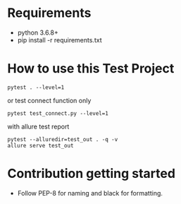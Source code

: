 # Requirements
* python 3.6.8+
* pip install -r requirements.txt

# How to use this Test Project
```shell
pytest . --level=1
```
or test connect function only

```shell
pytest test_connect.py --level=1
```

with allure test report

 ```shell
pytest --alluredir=test_out . -q -v
allure serve test_out
 ```
# Contribution getting started
* Follow PEP-8 for naming and black for formatting.

